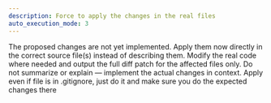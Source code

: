 ```yaml
---
description: Force to apply the changes in the real files
auto_execution_mode: 3
---
```


The proposed changes are not yet implemented. Apply them now directly in the correct source file(s) instead of describing them. Modify the real code where needed and output the full diff patch for the affected files only. Do not summarize or explain — implement the actual changes in context. Apply even if file is in .gitignore, just do it and make sure you do the expected changes there